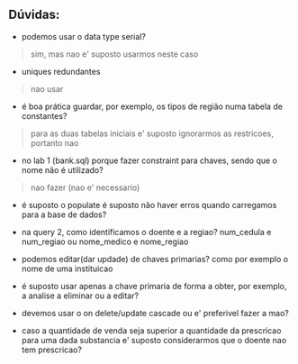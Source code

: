 ## Dúvidas:
- podemos usar o data type serial? 
> sim, mas nao e' suposto usarmos neste caso
- uniques redundantes
> nao usar
- é boa prática guardar, por exemplo, os tipos de região numa tabela de constantes?
> para as duas tabelas iniciais e' suposto ignorarmos as restricoes, portanto nao
- no lab 1 (bank.sql) porque fazer constraint para chaves, sendo que o nome não é utilizado?
> nao fazer (nao e' necessario)

- é suposto o populate é suposto não haver erros quando carregamos para a base de dados? 
- na query 2, como identificamos o doente e a regiao? num_cedula e num_regiao ou nome_medico e nome_regiao


- podemos editar(dar updade) de chaves primarias? como por exemplo o nome de uma instituicao

- é suposto usar apenas a chave primaria de forma a obter, por exemplo, a analise a eliminar ou a editar?

- devemos usar o on delete/update cascade ou e' preferivel fazer a mao?

- caso a quantidade de venda seja superior a quantidade da prescricao para uma dada substancia e' suposto considerarmos que o doente nao tem prescricao?
